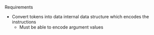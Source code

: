 Requirements
- Convert tokens into data internal data structure which encodes the instructions 
	- Must be able to encode argument values